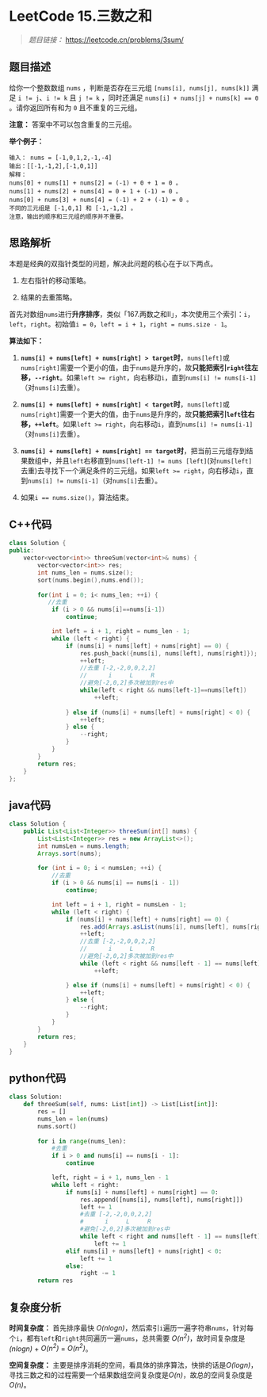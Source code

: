 
# LeetCode 15.三数之和

> *题目链接：* https://leetcode.cn/problems/3sum/

## 题目描述

给你一个整数数组 `nums` ，判断是否存在三元组 `[nums[i], nums[j], nums[k]]` 满足 `i != j`、`i != k` 且 `j != k` ，同时还满足 `nums[i] + nums[j] + nums[k] == 0` 。请你返回所有和为 `0` 且不重复的三元组。

**注意：** 答案中不可以包含重复的三元组。

**举个例子：**

```
输入： nums = [-1,0,1,2,-1,-4]
输出：[[-1,-1,2],[-1,0,1]]
解释：
nums[0] + nums[1] + nums[2] = (-1) + 0 + 1 = 0 。
nums[1] + nums[2] + nums[4] = 0 + 1 + (-1) = 0 。
nums[0] + nums[3] + nums[4] = (-1) + 2 + (-1) = 0 。
不同的三元组是 [-1,0,1] 和 [-1,-1,2] 。
注意，输出的顺序和三元组的顺序并不重要。
```

## 思路解析

本题是经典的双指针类型的问题，解决此问题的核心在于以下两点。

1. 左右指针的移动策略。

2. 结果的去重策略。

首先对数组`nums`进行**升序排序**，类似「167.两数之和II」，本次使用三个索引：`i`，`left`，`right`。初始值`i = 0`，`left = i + 1`，`right = nums.size - 1`。

**算法如下：**

1. **`nums[i] + nums[left] + nums[right] > target`时**，`nums[left]`或`nums[right]`需要一个更小的值，由于`nums`是升序的，故**只能把索引`right`往左移，`--right`**。如果`left >= right`，向右移动`i`，直到`nums[i] != nums[i-1]`（对`nums[i]`去重）。

2. **`nums[i] + nums[left] + nums[right] < target`时**，`nums[left]`或`nums[right]`需要一个更大的值，由于`nums`是升序的，故**只能把索引`left`往右移，`++left`**。如果`left >= right`，向右移动`i`，直到`nums[i] != nums[i-1]`（对`nums[i]`去重）。

3. **`nums[i] + nums[left] + nums[right] == target`时**，把当前三元组存到结果数组中，并且`left`右移直到`nums[left-1] != nums [left]`(对`nums[left]`去重)去寻找下一个满足条件的三元组。如果`left >= right`，向右移动`i`，直到`nums[i] != nums[i-1]`（对`nums[i]`去重）。

4. 如果`i == nums.size()`，算法结束。

## C++代码

```cpp
class Solution {
public:
    vector<vector<int>> threeSum(vector<int>& nums) {
        vector<vector<int>> res;
        int nums_len = nums.size();
        sort(nums.begin(),nums.end());
       
        for(int i = 0; i< nums_len; ++i) {
           //去重
            if (i > 0 && nums[i]==nums[i-1])
                continue;

            int left = i + 1, right = nums_len - 1;
            while (left < right) {
                if (nums[i] + nums[left] + nums[right] == 0) {
                    res.push_back({nums[i], nums[left], nums[right]});
                    ++left;
                    //去重 [-2,-2,0,0,2,2]
                    //      i     L     R
                    //避免[-2,0,2]多次被加到res中
                    while(left < right && nums[left-1]==nums[left])
                        ++left;
    
                } else if (nums[i] + nums[left] + nums[right] < 0) {
                    ++left;
                } else {
                    --right;
                }
            }
        }
        return res;
    }
};
```

## java代码

```java
class Solution {
    public List<List<Integer>> threeSum(int[] nums) {
        List<List<Integer>> res = new ArrayList<>();
        int numsLen = nums.length;
        Arrays.sort(nums);
        
        for (int i = 0; i < numsLen; ++i) {
            //去重
            if (i > 0 && nums[i] == nums[i - 1])
                continue;

            int left = i + 1, right = numsLen - 1;
            while (left < right) {
                if (nums[i] + nums[left] + nums[right] == 0) {
                    res.add(Arrays.asList(nums[i], nums[left], nums[right]));
                    ++left;
                    //去重 [-2,-2,0,0,2,2]
                    //      i     L     R
                    //避免[-2,0,2]多次被加到res中
                    while (left < right && nums[left - 1] == nums[left])
                        ++left;

                } else if (nums[i] + nums[left] + nums[right] < 0) {
                    ++left;
                } else {
                    --right;
                }
            }
        }
        return res;
    }
}
```

## python代码

```python
class Solution:
    def threeSum(self, nums: List[int]) -> List[List[int]]:
        res = []
        nums_len = len(nums)
        nums.sort()
        
        for i in range(nums_len):
            #去重
            if i > 0 and nums[i] == nums[i - 1]:
                continue

            left, right = i + 1, nums_len - 1
            while left < right:
                if nums[i] + nums[left] + nums[right] == 0:
                    res.append([nums[i], nums[left], nums[right]])
                    left += 1
                    #去重 [-2,-2,0,0,2,2]
                    #      i     L     R
                    #避免[-2,0,2]多次被加到res中
                    while left < right and nums[left - 1] == nums[left]:
                        left += 1
                elif nums[i] + nums[left] + nums[right] < 0:
                    left += 1
                else:
                    right -= 1
        return res
```


## 复杂度分析

**时间复杂度：** 首先排序最快 *O(nlogn)*，然后索引`i`遍历一遍字符串`nums`，针对每个`i`，都有`left`和`right`共同遍历一遍`nums`，总共需要 *O(n<sup>2</sup>)*，故时间复杂度是 *(nlogn)* + *O(n<sup>2</sup>)* = *O(n<sup>2</sup>)*。

**空间复杂度：** 主要是排序消耗的空间，看具体的排序算法，快排的话是*O(logn)*，寻找三数之和的过程需要一个结果数组空间复杂度是*O(n)*，故总的空间复杂度是*O(n)*。

